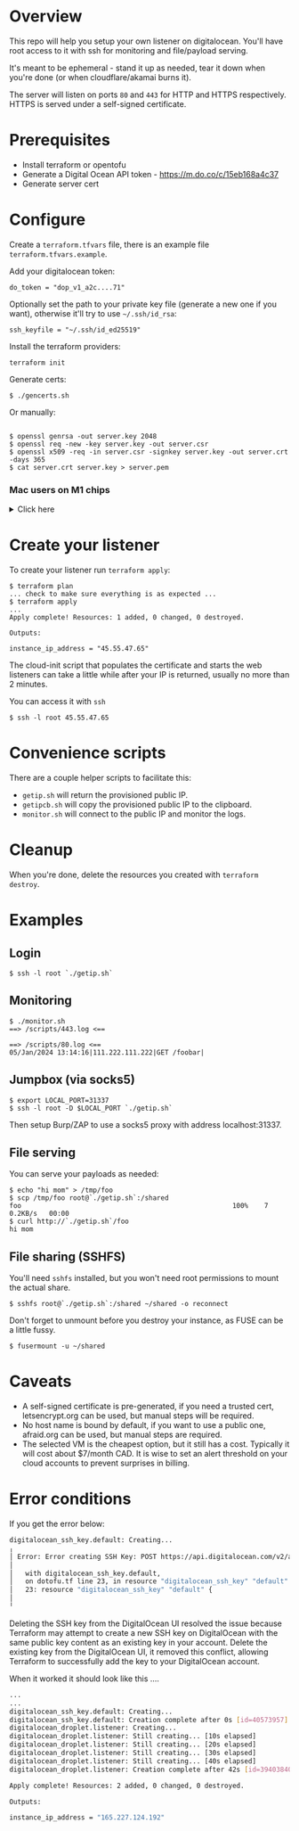 # Overview

This repo will help you setup your own listener on digitalocean.  You'll have root access to it with ssh for monitoring and file/payload serving.

It's meant to be ephemeral - stand it up as needed, tear it down when you're done (or when cloudflare/akamai burns it).

The server will listen on ports `80` and `443` for HTTP and HTTPS respectively.  HTTPS is served under a self-signed certificate.


# Prerequisites

* Install terraform or opentofu
* Generate a Digital Ocean API token - https://m.do.co/c/15eb168a4c37 
* Generate server cert
# Configure

Create a `terraform.tfvars` file, there is an example file `terraform.tfvars.example`.

Add your digitalocean token:

```
do_token = "dop_v1_a2c....71"
```

Optionally set the path to your private key file (generate a new one if you want), otherwise it'll try to use `~/.ssh/id_rsa`: 

```
ssh_keyfile = "~/.ssh/id_ed25519"
```

Install the terraform providers:

```
terraform init
```

Generate certs:

```
$ ./gencerts.sh 
```

Or manually:

```

$ openssl genrsa -out server.key 2048
$ openssl req -new -key server.key -out server.csr
$ openssl x509 -req -in server.csr -signkey server.key -out server.crt -days 365
$ cat server.crt server.key > server.pem

```



### Mac users on M1 chips
<details>
    <summary>Click here</summary>


When I initialized terraform I got the following error....
```sh
terraform init

Initializing the backend...

Initializing provider plugins...
- Finding digitalocean/digitalocean versions matching "~> 2.0"...
- Finding latest version of hashicorp/template...
- Installing digitalocean/digitalocean v2.34.1...
- Installed digitalocean/digitalocean v2.34.1 (signed by a HashiCorp partner, key ID F82037E524B9C0E8)

Partner and community providers are signed by their developers.
If you'd like to know more about provider signing, you can read about it here:
https://www.terraform.io/docs/cli/plugins/signing.html
╷
│ Error: Incompatible provider version
│
│ Provider registry.terraform.io/hashicorp/template v2.2.0 does not have a package available for your current platform, darwin_arm64.
│
│ Provider releases are separate from Terraform CLI releases, so not all providers are available for all platforms. Other versions of this provider may have different platforms supported.
╵

```
I was running Mac OS `14.2.1 (23C71)`
FYI -  Xcode was running `15.0` (sometimes Xcode has magic powers with macs. True story)

Based on [some research](https://discuss.hashicorp.com/t/template-v2-2-0-does-not-have-a-package-available-mac-m1/35099/4) on the internet and a leap of faith , I ran the following commands:
- `brew uninstall terraform`
- `brew cleanup`
- `brew install kreuzwerker/taps/m1-terraform-provider-helper`
- `brew tap hashicorp/tap`
- `brew install hashicorp/tap/terraform`
- `m1-terraform-provider-helper activate`

Then ...
```sh
m1-terraform-provider-helper install hashicorp/template -v v2.2.0

Getting provider data from terraform registry
2024/01/05 15:29:26 Getting provider data from https://registry.terraform.io/v1/providers/hashicorp/template
2024/01/05 15:29:27 Provider data: {https://github.com/hashicorp/terraform-provider-template terraform-provider-template}
Getting source code...
2024/01/05 15:29:27 Extracted repo https://github.com/hashicorp/terraform-provider-template to terraform-provider-template
2024/01/05 15:29:27 Cloning https://github.com/hashicorp/terraform-provider-template to /Users/geoff/.m1-terraform-provider-helper/terraform-provider-template
Enumerating objects: 5962, done.
Total 5962 (delta 0), reused 0 (delta 0), pack-reused 5962
2024/01/05 15:29:30 Resetting /Users/geoff/.m1-terraform-provider-helper/terraform-provider-template and pulling latest changes
Compiling...
Successfully installed hashicorp/template v2.2.0

~/Tools/dotofu main:$ terraform --version
Terraform v1.6.6
on darwin_arm64

```

</details>


# Create your listener

To create your listener run `terraform apply`:

```
$ terraform plan
... check to make sure everything is as expected ...
$ terraform apply
...
Apply complete! Resources: 1 added, 0 changed, 0 destroyed.

Outputs:

instance_ip_address = "45.55.47.65"
```

The cloud-init script that populates the certificate and starts the web listeners can take a little while after your IP is returned, usually no more than 2 minutes.


You can access it with `ssh`
```
$ ssh -l root 45.55.47.65
```

# Convenience scripts

There are a couple helper scripts to facilitate this:

* `getip.sh` will return the provisioned public IP.
* `getipcb.sh` will copy the provisioned public IP to the clipboard.
* `monitor.sh` will connect to the public IP and monitor the logs.


# Cleanup

When you're done, delete the resources you created with `terraform destroy`.


# Examples

## Login 

```
$ ssh -l root `./getip.sh`
```

## Monitoring  

```
$ ./monitor.sh 
==> /scripts/443.log <==

==> /scripts/80.log <==
05/Jan/2024 13:14:16|111.222.111.222|GET /foobar|
```

## Jumpbox (via socks5)

```
$ export LOCAL_PORT=31337
$ ssh -l root -D $LOCAL_PORT `./getip.sh`  
```

Then setup Burp/ZAP to use a socks5 proxy with address localhost:31337.



## File serving

You can serve your payloads as needed:

```
$ echo "hi mom" > /tmp/foo
$ scp /tmp/foo root@`./getip.sh`:/shared
foo                                                     100%    7     0.2KB/s   00:00
$ curl http://`./getip.sh`/foo
hi mom
```

## File sharing (SSHFS)

You'll need `sshfs` installed, but you won't need root permissions to mount the actual share. 

```
$ sshfs root@`./getip.sh`:/shared ~/shared -o reconnect
```

Don't forget to unmount before you destroy your instance, as FUSE can be a little fussy.

```
$ fusermount -u ~/shared
```


# Caveats

* A self-signed certificate is pre-generated, if you need a trusted cert, letsencrypt.org can be used, but manual steps will be required.
* No host name is bound by default, if you want to use a public one, afraid.org can be used, but manual steps are required.
* The selected VM is the cheapest option, but it still has a cost.  Typically it will cost about $7/month CAD.  It is wise to set an alert threshold on your cloud accounts to prevent surprises in billing.


# Error conditions

If you get the error below:

```sh
digitalocean_ssh_key.default: Creating...
╷
│ Error: Error creating SSH Key: POST https://api.digitalocean.com/v2/account/keys: 422 (request "32fb72fb-bbf1-41dc-9ea3-4bcad43cc10b") SSH Key is already in use on your account
│
│   with digitalocean_ssh_key.default,
│   on dotofu.tf line 23, in resource "digitalocean_ssh_key" "default":
│   23: resource "digitalocean_ssh_key" "default" {
│
╵
```

Deleting the SSH key from the DigitalOcean UI resolved the issue because Terraform may attempt to create a new SSH key on DigitalOcean with the same public key content as an existing key in your account. Delete the existing key from the DigitalOcean UI, it removed this conflict, allowing Terraform to successfully add the key to your DigitalOcean account.

When it worked it should look like this ....
```sh
...
...
digitalocean_ssh_key.default: Creating...
digitalocean_ssh_key.default: Creation complete after 0s [id=40573957]
digitalocean_droplet.listener: Creating...
digitalocean_droplet.listener: Still creating... [10s elapsed]
digitalocean_droplet.listener: Still creating... [20s elapsed]
digitalocean_droplet.listener: Still creating... [30s elapsed]
digitalocean_droplet.listener: Still creating... [40s elapsed]
digitalocean_droplet.listener: Creation complete after 42s [id=394038405]

Apply complete! Resources: 2 added, 0 changed, 0 destroyed.

Outputs:

instance_ip_address = "165.227.124.192"
```

